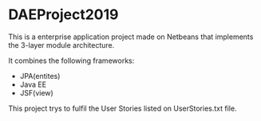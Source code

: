 # DAEProject2019

This is a enterprise application project made on Netbeans that implements the 3-layer module architecture.

It combines the following frameworks:
* JPA(entites)
* Java EE
* JSF(view)

This project trys to fulfil the User Stories listed on UserStories.txt file.
